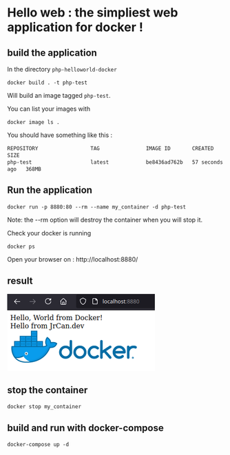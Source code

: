# Hello web : the simpliest web application for docker !

## build the application

In the directory ``php-helloworld-docker``

```
docker build . -t php-test
```
Will build an image tagged ``php-test``.

You can list your images with

```
docker image ls .
```

You should have something like this :
```
REPOSITORY                 TAG               IMAGE ID       CREATED          SIZE
php-test                   latest            be8436ad762b   57 seconds ago   368MB
```


## Run the application

```
docker run -p 8880:80 --rm --name my_container -d php-test 
```

Note: the --rm option will destroy the container when you will stop it.

Check your docker is running
```
docker ps
```

Open your browser on : http://localhost:8880/

## result 

![result in browser](./img/result.png)

## stop the container

```
docker stop my_container
```

## build and run with docker-compose

```
docker-compose up -d
```